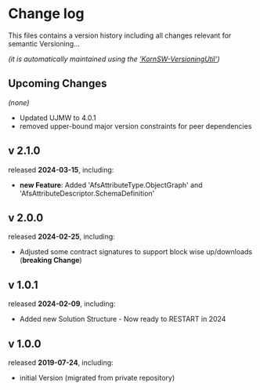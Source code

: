 # Change log
This files contains a version history including all changes relevant for semantic Versioning...

*(it is automatically maintained using the ['KornSW-VersioningUtil'](https://github.com/KornSW/VersioningUtil))*


## Upcoming Changes

*(none)*

 - Updated UJMW to 4.0.1 
 - removed upper-bound major version constraints for peer dependencies

## v 2.1.0
released **2024-03-15**, including:
 - **new Feature**: Added 'AfsAttributeType.ObjectGraph' and 'AfsAttributeDescriptor.SchemaDefinition'


## v 2.0.0
released **2024-02-25**, including:
 - Adjusted some contract signatures to support block wise up/downloads  (**breaking Change**)



## v 1.0.1
released **2024-02-09**, including:
 - Added new Solution Structure - Now ready to RESTART in 2024



## v 1.0.0
released **2019-07-24**, including:
 - initial Version (migrated from private repository)



